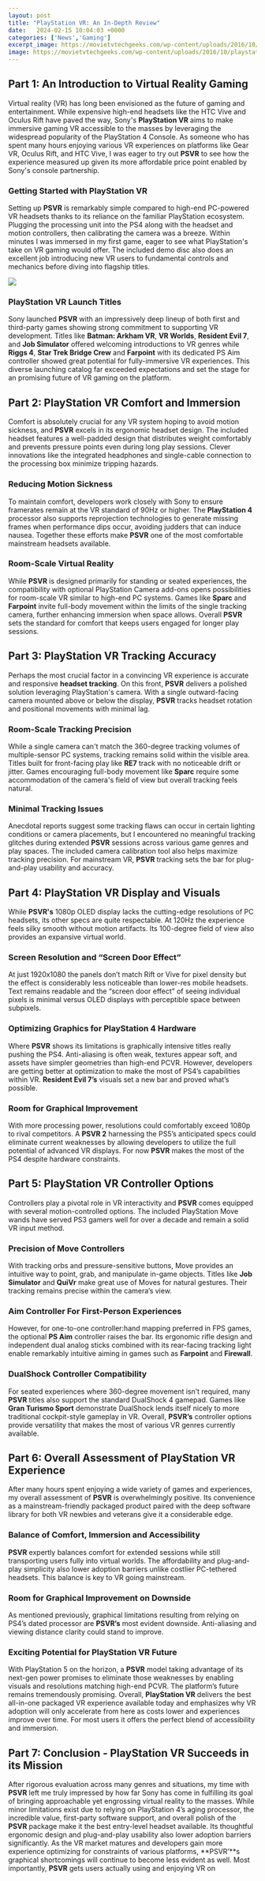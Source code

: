 ```yaml
---
layout: post
title: "PlayStation VR: An In-Depth Review"
date:   2024-02-15 10:04:03 +0000
categories: ['News','Gaming']
excerpt_image: https://movietvtechgeeks.com/wp-content/uploads/2016/10/playstation-vr-in-use.jpg
image: https://movietvtechgeeks.com/wp-content/uploads/2016/10/playstation-vr-in-use.jpg
---
```


## Part 1: An Introduction to Virtual Reality Gaming
Virtual reality (VR) has long been envisioned as the future of gaming and entertainment. While expensive high-end headsets like the HTC Vive and Oculus Rift have paved the way, Sony's **PlayStation VR** aims to make immersive gaming VR accessible to the masses by leveraging the widespread popularity of the PlayStation 4 Console. As someone who has spent many hours enjoying various VR experiences on platforms like Gear VR, Oculus Rift, and HTC Vive, I was eager to try out **PSVR** to see how the experience measured up given its more affordable price point enabled by Sony's console partnership. 
### Getting Started with PlayStation VR
Setting up **PSVR** is remarkably simple compared to high-end PC-powered VR headsets thanks to its reliance on the familiar PlayStation ecosystem. Plugging the processing unit into the PS4 along with the headset and motion controllers, then calibrating the camera was a breeze. Within minutes I was immersed in my first game, eager to see what PlayStation's take on VR gaming would offer. The included demo disc also does an excellent job introducing new VR users to fundamental controls and mechanics before diving into flagship titles.

![](https://movietvtechgeeks.com/wp-content/uploads/2016/10/playstation-vr-in-use.jpg)
### PlayStation VR Launch Titles 
Sony launched **PSVR** with an impressively deep lineup of both first and third-party games showing strong commitment to supporting VR development. Titles like **Batman: Arkham VR**, **VR Worlds**, **Resident Evil 7**, and **Job Simulator** offered welcoming introductions to VR genres while **Riggs 4**, **Star Trek Bridge Crew** and **Farpoint** with its dedicated PS Aim controller showed great potential for fully-immersive VR experiences. This diverse launching catalog far exceeded expectations and set the stage for an promising future of VR gaming on the platform.
## Part 2: PlayStation VR Comfort and Immersion 
Comfort is absolutely crucial for any VR system hoping to avoid motion sickness, and **PSVR** excels in its ergonomic headset design. The included headset features a well-padded design that distributes weight comfortably and prevents pressure points even during long play sessions. Clever innovations like the integrated headphones and single-cable connection to the processing box minimize tripping hazards. 
### Reducing Motion Sickness
To maintain comfort, developers work closely with Sony to ensure framerates remain at the VR standard of 90Hz or higher. The **PlayStation 4** processor also supports reprojection technologies to generate missing frames when performance dips occur, avoiding judders that can induce nausea. Together these efforts make **PSVR** one of the most comfortable mainstream headsets available.
### Room-Scale Virtual Reality
While **PSVR** is designed primarily for standing or seated experiences, the compatibility with optional PlayStation Camera add-ons opens possibilities for room-scale VR similar to high-end PC systems. Games like **Sparc** and **Farpoint** invite full-body movement within the limits of the single tracking camera, further enhancing immersion when space allows. Overall **PSVR** sets the standard for comfort that keeps users engaged for longer play sessions.
## Part 3: PlayStation VR Tracking Accuracy
Perhaps the most crucial factor in a convincing VR experience is accurate and responsive **headset tracking**. On this front, **PSVR** delivers a polished solution leveraging PlayStation's camera. With a single outward-facing camera mounted above or below the display, **PSVR** tracks headset rotation and positional movements with minimal lag.
### Room-Scale Tracking Precision
While a single camera can't match the 360-degree tracking volumes of multiple-sensor PC systems, tracking remains solid within the visible area. Titles built for front-facing play like **RE7** track with no noticeable drift or jitter. Games encouraging full-body movement like **Sparc** require some accommodation of the camera's field of view but overall tracking feels natural.
### Minimal Tracking Issues
Anecdotal reports suggest some tracking flaws can occur in certain lighting conditions or camera placements, but I encountered no meaningful tracking glitches during extended **PSVR** sessions across various game genres and play spaces. The included camera calibration tool also helps maximize tracking precision. For mainstream VR, **PSVR** tracking sets the bar for plug-and-play usability and accuracy.
## Part 4: PlayStation VR Display and Visuals  
While **PSVR's** 1080p OLED display lacks the cutting-edge resolutions of PC headsets, its other specs are quite respectable. At 120Hz the experience feels silky smooth without motion artifacts. Its 100-degree field of view also provides an expansive virtual world. 
### Screen Resolution and “Screen Door Effect”
At just 1920x1080 the panels don’t match Rift or Vive for pixel density but the effect is considerably less noticeable than lower-res mobile headsets. Text remains readable and the “screen door effect” of seeing individual pixels is minimal versus OLED displays with perceptible space between subpixels.
### Optimizing Graphics for PlayStation 4 Hardware 
Where **PSVR** shows its limitations is graphically intensive titles really pushing the PS4. Anti-aliasing is often weak, textures appear soft, and assets have simpler geometries than high-end PCVR. However, developers are getting better at optimization to make the most of PS4’s capabilities within VR. **Resident Evil 7’s** visuals set a new bar and proved what’s possible.
### Room for Graphical Improvement
With more processing power, resolutions could comfortably exceed 1080p to rival competitors. A **PSVR 2** harnessing the PS5’s anticipated specs could eliminate current weaknesses by allowing developers to utilize the full potential of advanced VR displays. For now **PSVR** makes the most of the PS4 despite hardware constraints.
## Part 5: PlayStation VR Controller Options  
Controllers play a pivotal role in VR interactivity and **PSVR** comes equipped with several motion-controlled options. The included PlayStation Move wands have served PS3 gamers well for over a decade and remain a solid VR input method. 
### Precision of Move Controllers
With tracking orbs and pressure-sensitive buttons, Move provides an intuitive way to point, grab, and manipulate in-game objects. Titles like **Job Simulator** and **QuiVr** make great use of Moves for natural gestures. Their tracking remains precise within the camera’s view.
### Aim Controller For First-Person Experiences
However, for one-to-one controller:hand mapping preferred in FPS games, the optional **PS Aim** controller raises the bar. Its ergonomic rifle design and independent dual analog sticks combined with its rear-facing tracking light enable remarkably intuitive aiming in games such as **Farpoint** and **Firewall**.  
### DualShock Controller Compatibility 
For seated experiences where 360-degree movement isn’t required, many **PSVR** titles also support the standard DualShock 4 gamepad. Games like **Gran Turismo Sport** demonstrate DualShock lends itself nicely to more traditional cockpit-style gameplay in VR.
Overall, **PSVR’s** controller options provide versatility that makes the most of various VR genres currently available.
## Part 6: Overall Assessment of PlayStation VR Experience
After many hours spent enjoying a wide variety of games and experiences, my overall assessment of **PSVR** is overwhelmingly positive. Its convenience as a mainstream-friendly packaged product paired with the deep software library for both VR newbies and veterans give it a considerable edge.
### Balance of Comfort, Immersion and Accessibility 
**PSVR** expertly balances comfort for extended sessions while still transporting users fully into virtual worlds. The affordability and plug-and-play simplicity also lower adoption barriers unlike costlier PC-tethered headsets. This balance is key to VR going mainstream.
### Room for Graphical Improvement on Downside
As mentioned previously, graphical limitations resulting from relying on PS4’s dated processor are **PSVR’s** most evident downside. Anti-aliasing and viewing distance clarity could stand to improve.
### Exciting Potential for PlayStation VR Future 
With PlayStation 5 on the horizon, a **PSVR** model taking advantage of its next-gen power promises to eliminate those weaknesses by enabling visuals and resolutions matching high-end PCVR. The platform’s future remains tremendously promising.
Overall, **PlayStation VR** delivers the best all-in-one packaged VR experience available today and emphasizes why VR adoption will only accelerate from here as costs lower and experiences improve over time. For most users it offers the perfect blend of accessibility and immersion.
## Part 7: Conclusion - PlayStation VR Succeeds in its Mission
After rigorous evaluation across many genres and situations, my time with **PSVR** left me truly impressed by how far Sony has come in fulfilling its goal of bringing approachable yet engrossing virtual reality to the masses. 
While minor limitations exist due to relying on PlayStation 4’s aging processor, the incredible value, first-party software support, and overall polish of the **PSVR** package make it the best entry-level headset available. Its thoughtful ergonomic design and plug-and-play usability also lower adoption barriers significantly.
As the VR market matures and developers gain more experience optimizing for constraints of various platforms, **PSVR’**s graphical shortcomings will continue to become less evident as well. Most importantly, **PSVR** gets users actually using and enjoying VR on